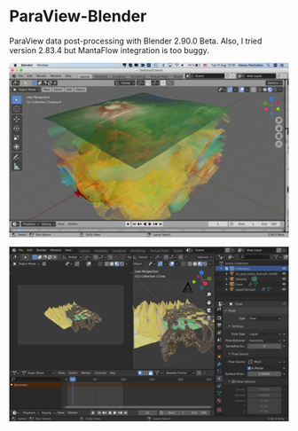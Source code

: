 # ParaView-Blender

ParaView data post-processing with Blender 2.90.0 Beta. Also, I tried version 2.83.4 but MantaFlow integration is too buggy.

![](BlenderTambora.jpg)

![](BlenderMantaFlow.png)
